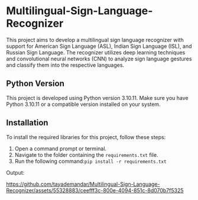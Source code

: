 # Multilingual-Sign-Language-Recognizer
This project aims to develop a multilingual sign language recognizer with support for American Sign Language (ASL), Indian Sign Language (ISL), and Russian Sign Language. The recognizer utilizes deep learning techniques and convolutional neural networks (CNN) to analyze sign language gestures and classify them into the respective languages.

## Python Version

This project is developed using Python version 3.10.11. Make sure you have Python 3.10.11 or a compatible version installed on your system.

## Installation

To install the required libraries for this project, follow these steps:

1. Open a command prompt or terminal.
2. Navigate to the folder containing the `requirements.txt` file.
3. Run the following command:`pip install -r requirements.txt`

Output: 



https://github.com/tayademandar/Multilingual-Sign-Language-Recognizer/assets/55328883/ceefff3c-800e-4094-851c-8d070b7f5325

